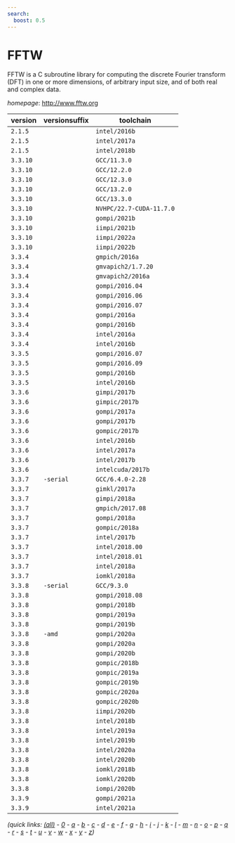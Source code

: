 ```yaml
---
search:
  boost: 0.5
---
```

# FFTW

FFTW is a C subroutine library for computing the discrete Fourier transform (DFT)   in one or more dimensions, of arbitrary input size, and of both real and complex data.

*homepage*: <http://www.fftw.org>

version | versionsuffix | toolchain
--------|---------------|----------
``2.1.5`` |  | ``intel/2016b``
``2.1.5`` |  | ``intel/2017a``
``2.1.5`` |  | ``intel/2018b``
``3.3.10`` |  | ``GCC/11.3.0``
``3.3.10`` |  | ``GCC/12.2.0``
``3.3.10`` |  | ``GCC/12.3.0``
``3.3.10`` |  | ``GCC/13.2.0``
``3.3.10`` |  | ``GCC/13.3.0``
``3.3.10`` |  | ``NVHPC/22.7-CUDA-11.7.0``
``3.3.10`` |  | ``gompi/2021b``
``3.3.10`` |  | ``iimpi/2021b``
``3.3.10`` |  | ``iimpi/2022a``
``3.3.10`` |  | ``iimpi/2022b``
``3.3.4`` |  | ``gmpich/2016a``
``3.3.4`` |  | ``gmvapich2/1.7.20``
``3.3.4`` |  | ``gmvapich2/2016a``
``3.3.4`` |  | ``gompi/2016.04``
``3.3.4`` |  | ``gompi/2016.06``
``3.3.4`` |  | ``gompi/2016.07``
``3.3.4`` |  | ``gompi/2016a``
``3.3.4`` |  | ``gompi/2016b``
``3.3.4`` |  | ``intel/2016a``
``3.3.4`` |  | ``intel/2016b``
``3.3.5`` |  | ``gompi/2016.07``
``3.3.5`` |  | ``gompi/2016.09``
``3.3.5`` |  | ``gompi/2016b``
``3.3.5`` |  | ``intel/2016b``
``3.3.6`` |  | ``gimpi/2017b``
``3.3.6`` |  | ``gimpic/2017b``
``3.3.6`` |  | ``gompi/2017a``
``3.3.6`` |  | ``gompi/2017b``
``3.3.6`` |  | ``gompic/2017b``
``3.3.6`` |  | ``intel/2016b``
``3.3.6`` |  | ``intel/2017a``
``3.3.6`` |  | ``intel/2017b``
``3.3.6`` |  | ``intelcuda/2017b``
``3.3.7`` | ``-serial`` | ``GCC/6.4.0-2.28``
``3.3.7`` |  | ``gimkl/2017a``
``3.3.7`` |  | ``gimpi/2018a``
``3.3.7`` |  | ``gmpich/2017.08``
``3.3.7`` |  | ``gompi/2018a``
``3.3.7`` |  | ``gompic/2018a``
``3.3.7`` |  | ``intel/2017b``
``3.3.7`` |  | ``intel/2018.00``
``3.3.7`` |  | ``intel/2018.01``
``3.3.7`` |  | ``intel/2018a``
``3.3.7`` |  | ``iomkl/2018a``
``3.3.8`` | ``-serial`` | ``GCC/9.3.0``
``3.3.8`` |  | ``gompi/2018.08``
``3.3.8`` |  | ``gompi/2018b``
``3.3.8`` |  | ``gompi/2019a``
``3.3.8`` |  | ``gompi/2019b``
``3.3.8`` | ``-amd`` | ``gompi/2020a``
``3.3.8`` |  | ``gompi/2020a``
``3.3.8`` |  | ``gompi/2020b``
``3.3.8`` |  | ``gompic/2018b``
``3.3.8`` |  | ``gompic/2019a``
``3.3.8`` |  | ``gompic/2019b``
``3.3.8`` |  | ``gompic/2020a``
``3.3.8`` |  | ``gompic/2020b``
``3.3.8`` |  | ``iimpi/2020b``
``3.3.8`` |  | ``intel/2018b``
``3.3.8`` |  | ``intel/2019a``
``3.3.8`` |  | ``intel/2019b``
``3.3.8`` |  | ``intel/2020a``
``3.3.8`` |  | ``intel/2020b``
``3.3.8`` |  | ``iomkl/2018b``
``3.3.8`` |  | ``iomkl/2020b``
``3.3.8`` |  | ``iompi/2020b``
``3.3.9`` |  | ``gompi/2021a``
``3.3.9`` |  | ``intel/2021a``


*(quick links: [(all)](../index.md) - [0](../0/index.md) - [a](../a/index.md) - [b](../b/index.md) - [c](../c/index.md) - [d](../d/index.md) - [e](../e/index.md) - [f](../f/index.md) - [g](../g/index.md) - [h](../h/index.md) - [i](../i/index.md) - [j](../j/index.md) - [k](../k/index.md) - [l](../l/index.md) - [m](../m/index.md) - [n](../n/index.md) - [o](../o/index.md) - [p](../p/index.md) - [q](../q/index.md) - [r](../r/index.md) - [s](../s/index.md) - [t](../t/index.md) - [u](../u/index.md) - [v](../v/index.md) - [w](../w/index.md) - [x](../x/index.md) - [y](../y/index.md) - [z](../z/index.md))*

